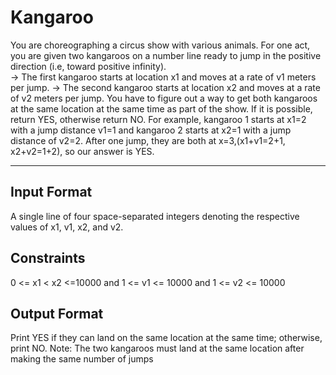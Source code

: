 <h1>Kangaroo</h1>
You are choreographing a circus show with various animals. For one act, you are given two kangaroos on a number
line ready to jump in the positive direction (i.e, toward positive infinity).<br>
-> The first kangaroo starts at location x1 and moves at a rate of v1 meters per jump. -> The second kangaroo starts at location x2
and moves at a rate of v2 meters per jump.
You have to figure out a way to get both kangaroos at the same location at the same time as part of the show. If it is possible,
return YES, otherwise return NO.
For example, kangaroo 1 starts at x1=2 with a jump distance v1=1 and kangaroo 2 starts at x2=1 with a jump distance of v2=2. 
After one jump, they are both at x=3,(x1+v1=2+1, x2+v2=1+2), so our answer is YES.

<hr>
<h2>Input Format</h2>
A single line of four space-separated integers denoting the respective values of x1, v1, x2, and v2.

<h2>Constraints</h2>
0 <= x1 < x2 <=10000 and 1 <= v1 <= 10000 and 1 <= v2 <= 10000

<h2>Output Format</h2>
Print YES if they can land on the same location at the same time; otherwise, print NO.
Note: The two kangaroos must land at the same location after making the same number of jumps
